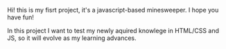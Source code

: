 Hi! this is my fisrt project, it's a javascript-based minesweeper. I hope you have fun!

In this project I want to test my newly aquired knowlege in HTML/CSS and JS, so it will evolve as my learning advances.

